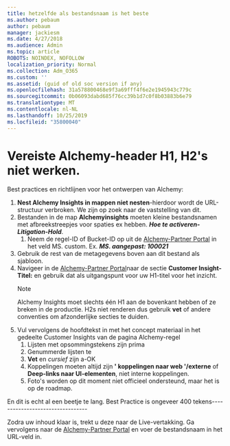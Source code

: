 ```yaml
---
title: hetzelfde als bestandsnaam is het beste
ms.author: pebaum
author: pebaum
manager: jackiesm
ms.date: 4/27/2018
ms.audience: Admin
ms.topic: article
ROBOTS: NOINDEX, NOFOLLOW
localization_priority: Normal
ms.collection: Adm_O365
ms.custom: ''
ms.assetid: (guid of old soc version if any)
ms.openlocfilehash: 31a578800468e9f3a69fff4f6e2e1945943c779c
ms.sourcegitcommit: 0b06093dabd685f76cc39b1d7c0f8b03883b6e79
ms.translationtype: MT
ms.contentlocale: nl-NL
ms.lasthandoff: 10/25/2019
ms.locfileid: "35800040"
---
```

# <a name="required-alchemy-header-h1-h2s-dont-work"></a>Vereiste Alchemy-header H1, H2's niet werken.
Best practices en richtlijnen voor het ontwerpen van Alchemy:

1. **Nest Alchemy Insights in mappen niet nesten**-hierdoor wordt de URL-structuur verbroken. We zijn op zoek naar de vaststelling van dit.
1. Bestanden in de map **Alchemyinsights** moeten kleine bestandsnamen met afbreekstreepjes voor spaties ex hebben. ***Hoe te activeren-Litigation-Hold***.
    1. Neem de regel-ID of Bucket-ID op uit de [Alchemy-Partner Portal](https://alchemyportal.azurewebsites.net) in het veld MS. custom. Ex. ***MS. aangepast: 100021***
1. Gebruik de rest van de metagegevens boven aan dit bestand als sjabloon.
1. Navigeer in de [Alchemy-Partner Portal](https://alchemyportal.azurewebsites.net)naar de sectie **Customer Insight-Titel:** en gebruik dat als uitgangspunt voor uw H1-titel voor het inzicht. 
    > [!NOTE]
    > Alchemy Insights moet slechts één H1 aan de bovenkant hebben of ze breken in de productie. H2s niet renderen dus gebruik **vet** of andere conventies om afzonderlijke secties te duiden.
1. Vul vervolgens de hoofdtekst in met het concept materiaal in het gedeelte Customer Insights van de pagina Alchemy-regel
    1. Lijsten met opsommingstekens zijn prima
    1. Genummerde lijsten te
    1. **Vet** en *cursief* zijn a-OK
    1. Koppelingen moeten altijd zijn **' koppelingen naar web '/externe** of **Deep-links naar UI-elementen**, niet interne koppelingen.
    1. Foto's worden op dit moment niet officieel ondersteund, maar het is op de roadmap.

En dit is echt al een beetje te lang. Best Practice is ongeveer 400 tekens---------------------------------

Zodra uw inhoud klaar is, trekt u deze naar de Live-vertakking. Ga vervolgens naar de [Alchemy-Partner Portal](https://alchemyportal.azurewebsites.net) en voer de bestandsnaam in het URL-veld in. 